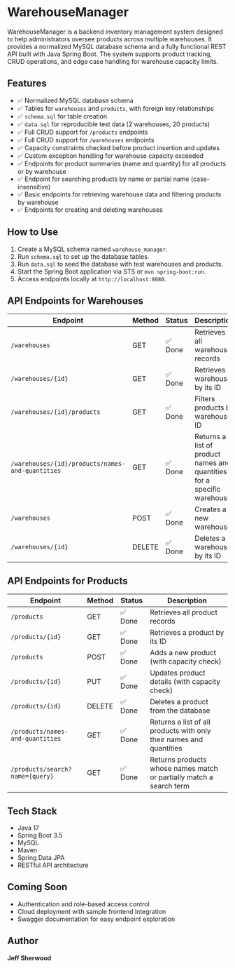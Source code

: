 # WarehouseManager

WarehouseManager is a backend inventory management system designed to help administrators oversee products across multiple warehouses. It provides a normalized MySQL database schema and a fully functional REST API built with Java Spring Boot. The system supports product tracking, CRUD operations, and edge case handling for warehouse capacity limits.

## Features

- ✅ Normalized MySQL database schema
- ✅ Tables for `warehouses` and `products`, with foreign key relationships
- ✅ `schema.sql` for table creation
- ✅ `data.sql` for reproducible test data (2 warehouses, 20 products)
- ✅ Full CRUD support for `/products` endpoints
- ✅ Full CRUD support for `/warehouses` endpoints
- ✅ Capacity constraints checked before product insertion and updates
- ✅ Custom exception handling for warehouse capacity exceeded
- ✅ Endpoints for product summaries (name and quantity) for all products or by warehouse
- ✅ Endpoint for searching products by name or partial name (case-insensitive)
- ✅ Basic endpoints for retrieving warehouse data and filtering products by warehouse
- ✅ Endpoints for creating and deleting warehouses

## How to Use

1. Create a MySQL schema named `warehouse_manager`.
2. Run `schema.sql` to set up the database tables.
3. Run `data.sql` to seed the database with test warehouses and products.
4. Start the Spring Boot application via STS or `mvn spring-boot:run`.
5. Access endpoints locally at `http://localhost:8080`.

## API Endpoints for Warehouses

| Endpoint | Method | Status | Description |
|---|---|---|---|
| `/warehouses` | GET | ✅ Done | Retrieves all warehouse records |
| `/warehouses/{id}` | GET | ✅ Done | Retrieves a warehouse by its ID |
| `/warehouses/{id}/products` | GET | ✅ Done | Filters products by warehouse ID |
| `/warehouses/{id}/products/names-and-quantities` | GET | ✅ Done | Returns a list of product names and quantities for a specific warehouse |
| `/warehouses` | POST | ✅ Done | Creates a new warehouse |
| `/warehouses/{id}` | DELETE | ✅ Done | Deletes a warehouse by its ID |

## API Endpoints for Products

| Endpoint | Method | Status | Description |
|---|---|---|---|
| `/products` | GET | ✅ Done | Retrieves all product records |
| `/products/{id}` | GET | ✅ Done | Retrieves a product by its ID |
| `/products` | POST | ✅ Done | Adds a new product (with capacity check) |
| `/products/{id}` | PUT | ✅ Done | Updates product details (with capacity check) |
| `/products/{id}` | DELETE | ✅ Done | Deletes a product from the database |
| `/products/names-and-quantities` | GET | ✅ Done | Returns a list of all products with only their names and quantities |
| `/products/search?name={query}` | GET | ✅ Done | Returns products whose names match or partially match a search term |




## Tech Stack

- Java 17
- Spring Boot 3.5
- MySQL
- Maven
- Spring Data JPA
- RESTful API architecture

## Coming Soon

- Authentication and role-based access control
- Cloud deployment with sample frontend integration
- Swagger documentation for easy endpoint exploration

## Author

**Jeff Sherwood**
